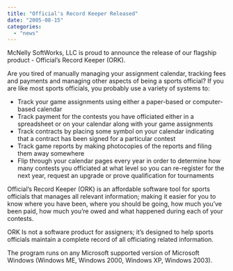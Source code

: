 ```yaml
---
title: "Official's Record Keeper Released"
date: "2005-08-15"
categories: 
  - "news"
---
```


McNelly SoftWorks, LLC is proud to announce the release of our flagship product - Official’s Record Keeper (ORK).

Are you tired of manually managing your assignment calendar, tracking fees and payments and managing other aspects of being a sports official? If you are like most sports officials, you probably use a variety of systems to:

- Track your game assignments using either a paper-based or computer-based calendar
- Track payment for the contests you have officiated either in a spreadsheet or on your calendar along with your game assignments
- Track contracts by placing some symbol on your calendar indicating that a contract has been signed for a particular contest
- Track game reports by making photocopies of the reports and filing them away somewhere
- Flip through your calendar pages every year in order to determine how many contests you officiated at what level so you can re-register for the next year, request an upgrade or prove qualification for tournaments

Official’s Record Keeper (ORK) is an affordable software tool for sports officials that manages all relevant information; making it easier for you to know where you have been, where you should be going, how much you’ve been paid, how much you’re owed and what happened during each of your contests.

ORK Is not a software product for assigners; it’s designed to help sports officials maintain a complete record of all officiating related information.

The program runs on any Microsoft supported version of Microsoft Windows (Windows ME, Windows 2000, Windows XP, Windows 2003).
